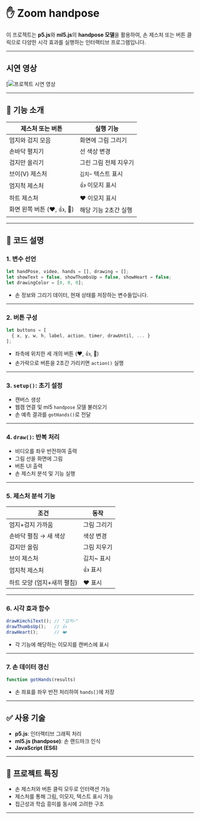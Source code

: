
# ✋ Zoom handpose

이 프로젝트는 **p5.js**와 **ml5.js**의 **handpose 모델**을 활용하여, 손 제스처 또는 버튼 클릭으로 다양한 시각 효과를 실행하는 인터랙티브 프로그램입니다.

---
## 시연 영상

[![프로젝트 시연 영상](https://youtu.be/hfHRWWFuctw)



---

## 📸 기능 소개

| 제스처 또는 버튼 | 실행 기능         |
|------------------|------------------|
| 엄지와 검지 모음     | 화면에 그림 그리기     |
| 손바닥 펼치기        | 선 색상 변경           |
| 검지만 올리기        | 그린 그림 전체 지우기  |
| 브이(V) 제스처      | `김치~` 텍스트 표시   |
| 엄지척 제스처        | 👍 이모지 표시        |
| 하트 제스처         | ❤️ 이모지 표시       |
| 화면 왼쪽 버튼 (❤️, 👍, 📸) | 해당 기능 2초간 실행 |

---

## 🧠 코드 설명

### 1. 변수 선언

```js
let handPose, video, hands = [], drawing = [];
let showText = false, showThumbsUp = false, showHeart = false;
let drawingColor = [0, 0, 0];
```

- 손 정보와 그리기 데이터, 현재 상태를 저장하는 변수들입니다.

---

### 2. 버튼 구성

```js
let buttons = [
  { x, y, w, h, label, action, timer, drawUntil, ... }
];
```

- 좌측에 위치한 세 개의 버튼 (❤️, 👍, 📸)
- 손가락으로 버튼을 2초간 가리키면 `action()` 실행

---

### 3. `setup()`: 초기 설정

- 캔버스 생성
- 웹캠 연결 및 ml5 `handpose` 모델 불러오기
- 손 예측 결과를 `gotHands()`로 전달

---

### 4. `draw()`: 반복 처리

- 비디오를 좌우 반전하여 출력
- 그림 선을 화면에 그림
- 버튼 UI 출력
- 손 제스처 분석 및 기능 실행

---

### 5. 제스처 분석 기능

| 조건 | 동작 |
|------|------|
| 엄지+검지 가까움 | 그림 그리기 |
| 손바닥 펼침 → 새 색상 | 색상 변경 |
| 검지만 올림 | 그림 지우기 |
| 브이 제스처 | 김치~ 표시 |
| 엄지척 제스처 | 👍 표시 |
| 하트 모양 (엄지+새끼 펼침) | ❤️ 표시 |

---

### 6. 시각 효과 함수

```js
drawKimchiText(); // "김치~"
drawThumbsUp();   // 👍
drawHeart();      // ❤️
```

- 각 기능에 해당하는 이모지를 캔버스에 표시

---

### 7. 손 데이터 갱신

```js
function gotHands(results)
```

- 손 좌표를 좌우 반전 처리하여 `hands[]`에 저장

---

## ✅ 사용 기술

- **p5.js**: 인터랙티브 그래픽 처리
- **ml5.js (handpose)**: 손 랜드마크 인식
- **JavaScript (ES6)**

---

## 🎯 프로젝트 특징

- 손 제스처와 버튼 클릭 모두로 인터랙션 가능
- 제스처를 통해 그림, 이모지, 텍스트 표시 가능
- 접근성과 학습 흥미를 동시에 고려한 구조

---

